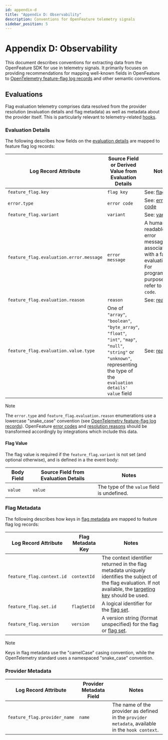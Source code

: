 ```yaml
---
id: appendix-d
title: "Appendix D: Observability"
description: Conventions for OpenFeature telemetry signals 
sidebar_position: 5
---
```


# Appendix D: Observability

This document describes conventions for extracting data from the OpenFeature SDK for use in telemetry signals.
It primarily focuses on providing recommendations for mapping well-known fields in OpenFeature to [OpenTelemetry feature-flag log records](https://opentelemetry.io/docs/specs/semconv/feature-flags/feature-flags-logs/) and other semantic conventions.

## Evaluations

Flag evaluation telemetry comprises data resolved from the provider resolution (evaluation details and flag metadata) as well as metadata about the provider itself.
This is particularly relevant to telemetry-related [hooks](./sections/04-hooks.md).

### Evaluation Details

The following describes how fields on the [evaluation details](types.md#evaluation-details) are mapped to feature flag log records:

| Log Record Attribute                    | Source Field or Derived Value from Evaluation Details                                                                                                                             | Notes                                                                                                                 |
| --------------------------------------- | --------------------------------------------------------------------------------------------------------------------------------------------------------------------------------- | --------------------------------------------------------------------------------------------------------------------- |
| `feature_flag.key`                      | `flag key`                                                                                                                                                                        | See: [flag key](./glossary.md#flag-key)                                                                               |
| `error.type`                            | `error code`                                                                                                                                                                      | See: [error code](./types.md#error-code)                                                                              |
| `feature_flag.variant`                  | `variant`                                                                                                                                                                         | See: [variant](./glossary.md#variant)                                                                                 |
| `feature_flag.evaluation.error.message` | `error message`                                                                                                                                                                   | A human-readable error message associated with a failed evaluation. For programmatic purposes, refer to `error code`. |
| `feature_flag.evaluation.reason`        | `reason`                                                                                                                                                                          | See: [reason](./types.md#resolution-reason)                                                                           |
| `feature_flag.evaluation.value.type`    | One of `"array"`, `"boolean"`, `"byte_array"`, `"float"`, `"int"`, `"map"`, `"null"`, `"string"` or `"unknown"`, representing the type of the `evaluation details'` `value` field | See: [reason](./types.md#resolution-reason)                                                                           |

> [!NOTE]  
> The `error.type` and `feature_flag.evaluation.reason` enumerations use a lowercase "snake_case" convention (see [OpenTelemetry feature-flag log records](https://opentelemetry.io/docs/specs/semconv/feature-flags/feature-flags-logs/)).
> OpenFeature [error codes](types.md#error-code) and [resolution reasons](./types.md#resolution-reason) should be transformed accordingly by integrations which include this data.

#### Flag Value

The flag value is required if the `feature_flag.variant` is not set (and optional otherwise), and is defined in a the event body:

| Body Field | Source Field from Evaluation Details | Notes                                       |
| ---------- | ------------------------------------ | ------------------------------------------- |
| `value`    | `value`                              | The type of the `value` field is undefined. |

### Flag Metadata

The following describes how keys in [flag metadata](types.md#flag-metadata) are mapped to feature flag log records:

| Log Record Attribute      | Flag Metadata Key | Notes                                                                                                                                                                                           |
| ------------------------- | ----------------- | ----------------------------------------------------------------------------------------------------------------------------------------------------------------------------------------------- |
| `feature_flag.context.id` | `contextId`       | The context identifier returned in the flag metadata uniquely identifies the subject of the flag evaluation. If not available, the [targeting key](./glossary.md#targeting-key) should be used. |
| `feature_flag.set.id`     | `flagSetId`       | A logical identifier for the [flag set](./glossary.md#flag-set).                                                                                                                                |
| `feature_flag.version`    | `version`         | A version string (format unspecified) for the flag or [flag set](./glossary.md#flag-set).                                                                                                       |

> [!NOTE]  
> Keys in flag metadata use the "camelCase" casing convention, while the OpenTelemetry standard uses a namespaced "snake_case" convention.

### Provider Metadata

| Log Record Attribute         | Provider Metadata Field | Notes                                                                                            |
| ---------------------------- | ----------------------- | ------------------------------------------------------------------------------------------------ |
| `feature_flag.provider_name` | `name`                  | The name of the provider as defined in the `provider metadata`, available in the `hook context`. |
